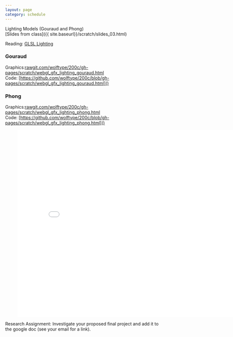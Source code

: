 ```yaml
---
layout: page
category: schedule
---
```


Lighting Models (Gouraud and Phong)  
[Slides from class]({{ site.baseurl}}/scratch/slides_03.html)

Reading: [GLSL Lighting](http://learnopengl.com/#!Lighting/Basic-Lighting)   

### Gouraud 
Graphics:[rawgit.com/wolftype/200c/gh-pages/scratch/webgl_gfx_lighting_gouraud.html]()  
Code: [https://github.com/wolftype/200c/blob/gh-pages/scratch/webgl_gfx_lighting_gouraud.html]()

### Phong
Graphics:[rawgit.com/wolftype/200c/gh-pages/scratch/webgl_gfx_lighting_phong.html]()  
Code: [https://github.com/wolftype/200c/blob/gh-pages/scratch/webgl_gfx_lighting_phong.html]()

<figure>
<iframe src="{{site.baseurl}}/scratch/webgl_gfx_lighting_phong.html" 
    width="800" height="600" frameborder="0"
    scrolling="no" marginheight="0"
    marginwidth="0" ></iframe>
</figure>

Research Assignment: Investigate your proposed final project and add it to the google doc (see your email for a link).
